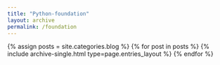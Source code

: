 ```yaml
---
title: "Python-foundation"
layout: archive
permalink: /foundation
---
```

 

{% assign posts = site.categories.blog %}
{% for post in posts %} {% include archive-single.html type=page.entries_layout %} {% endfor %}
